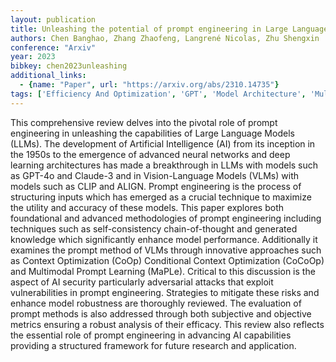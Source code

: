 ```yaml
---
layout: publication
title: Unleashing the potential of prompt engineering in Large Language Models a comprehensive review
authors: Chen Banghao, Zhang Zhaofeng, Langrené Nicolas, Zhu Shengxin
conference: "Arxiv"
year: 2023
bibkey: chen2023unleashing
additional_links:
  - {name: "Paper", url: "https://arxiv.org/abs/2310.14735"}
tags: ['Efficiency And Optimization', 'GPT', 'Model Architecture', 'Multimodal Models', 'Prompting', 'Reinforcement Learning', 'Security', 'Survey Paper', 'Tools']
---
```

This comprehensive review delves into the pivotal role of prompt engineering in unleashing the capabilities of Large Language Models (LLMs). The development of Artificial Intelligence (AI) from its inception in the 1950s to the emergence of advanced neural networks and deep learning architectures has made a breakthrough in LLMs with models such as GPT-4o and Claude-3 and in Vision-Language Models (VLMs) with models such as CLIP and ALIGN. Prompt engineering is the process of structuring inputs which has emerged as a crucial technique to maximize the utility and accuracy of these models. This paper explores both foundational and advanced methodologies of prompt engineering including techniques such as self-consistency chain-of-thought and generated knowledge which significantly enhance model performance. Additionally it examines the prompt method of VLMs through innovative approaches such as Context Optimization (CoOp) Conditional Context Optimization (CoCoOp) and Multimodal Prompt Learning (MaPLe). Critical to this discussion is the aspect of AI security particularly adversarial attacks that exploit vulnerabilities in prompt engineering. Strategies to mitigate these risks and enhance model robustness are thoroughly reviewed. The evaluation of prompt methods is also addressed through both subjective and objective metrics ensuring a robust analysis of their efficacy. This review also reflects the essential role of prompt engineering in advancing AI capabilities providing a structured framework for future research and application.
